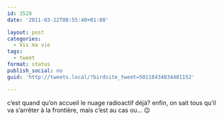 ```yaml
---
id: 3528
date: '2011-03-22T08:55:40+01:00'

layout: post
categories:
  - Vis ma vie
tags:
  - tweet
format: status
publish_social: no
guid: 'http://tweets.local/?birdsite_tweet=50118434834481152'

---
```


c’est quand qu’on accueil le nuage radioactif déjà? enfin, on sait tous qu’il va s’arrêter à la frontière, mais c’est au cas ou… 😉